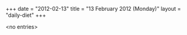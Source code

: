 +++
date = "2012-02-13"
title = "13 February 2012 (Monday)"
layout = "daily-diet"
+++

\<no entries\>